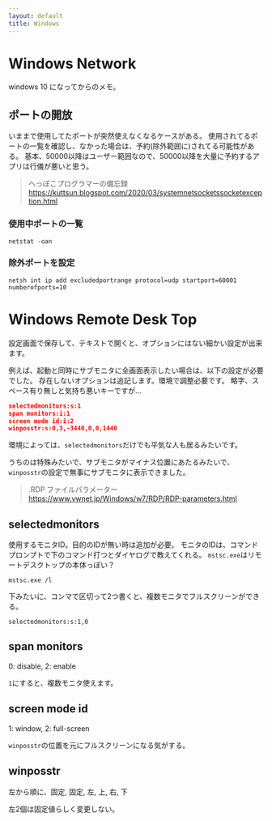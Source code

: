 ```yaml
---
layout: default
title: Windows
---
```


# Windows Network

windows 10 になってからのメモ。

## ポートの開放

いままで使用してたポートが突然使えなくなるケースがある。
使用されてるポートの一覧を確認し、なかった場合は、予約(除外範囲に)されてる可能性がある。
基本、50000以降はユーザー範囲なので、50000以降を大量に予約するアプリは行儀が悪いと思う。

> へっぽこプログラマーの備忘録
https://kuttsun.blogspot.com/2020/03/systemnetsocketssocketexception.html

### 使用中ポートの一覧

`netstat -oan`

### 除外ポートを設定

`netsh int ip add excludedportrange protocol=udp startport=60001 numberofports=10`

# Windows Remote Desk Top

設定画面で保存して、テキストで開くと、オプションにはない細かい設定が出来ます。

例えば、起動と同時にサブモニタに全画面表示したい場合は、以下の設定が必要でした。
存在しないオプションは追記します。環境で調整必要です。
略字、スペース有り無しと気持ち悪いキーですが…

```json
selectedmonitors:s:1
span monitors:i:1
screen mode id:i:2
winposstr:s:0,3,-3440,0,0,1440
```

環境によっては、`selectedmonitors`だけでも平気な人も居るみたいです。

うちのは特殊みたいで、サブモニタがマイナス位置にあたるみたいで、
`winposstr`の設定で無事にサブモニタに表示できました。

> .RDP ファイルパラメーター
https://www.vwnet.jp/Windows/w7/RDP/RDP-parameters.html

## selectedmonitors

使用するモニタID。目的のIDが無い時は追加が必要。
モニタのIDは、コマンドプロンプトで下のコマンド打つとダイヤログで教えてくれる。
`mstsc.exe`はリモートデスクトップの本体っぽい？

```console
mstsc.exe /l
```

下みたいに、コンマで区切って2つ書くと、複数モニタでフルスクリーンができる。

`selectedmonitors:s:1,0`

## span monitors

0: disable, 2: enable

`1`にすると、複数モニタ使えます。

## screen mode id

1: window, 2: full-screen

`winposstr`の位置を元にフルスクリーンになる気がする。

## winposstr

左から順に、固定, 固定, 左, 上, 右, 下 

左2個は固定値らしく変更しない。
